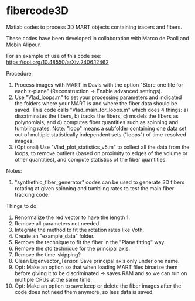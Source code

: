 # fibercode3D
Matlab codes to process 3D MART objects containing tracers and fibers.

These codes have been developed in collaboration with Marco de Paoli and Mobin Alipour.

For an example of use of this code see: https://doi.org/10.48550/arXiv.2406.12462

Procedure:
1. Process images with MART in Davis with the option "Store one file for each z-plane" (Reconstruction -> Enable advanced settings).
2. Use "Vlad_loops.m" to set your processing parameters and indicated the folders where your MART is and where the fiber data should be saved. This code calls "Vlad_main_for_loops.m" which does 4 things: a) discriminates the fibers, b) tracks the fibers, c) models the fibers as polynomials, and d) computes fiber quantities such as spinning and tumbling rates. Note: "loop" means a subfolder containing one data set out of multiple statistically independent sets ("loops") of time-resolved images.
3. (Optional) Use "Vlad_plot_statistics_v5.m" to collect all the data from the loops, to remove outliers (based on proximity to edges of the volume or other quantities), and compute statistics of the fiber quantities.

Notes:
1. "synthethic_fiber_generator" codes can be used to generate 3D fibers rotating at given spinning and tumbling rates to test the main fiber tracking code.


Things to do:
1. Renormalize the red vector to have the length 1.
2. Remove all parameters not needed.
3. Integrate the method to fit the rotation rates like Voth.
4. Create an "example_data" folder.
5. Remove the technique to fit the fiber in the "Plane fitting" way.
6. Remove the std technique for the principal axis.
7. Remove the time-skipping?
8. Clean Eigenvector_Tensor. Save principal axis only under one name.
10. Opt: Make an option so that when loading MART files binarize them before giving it to be discriminated -> saves RAM and so we can run on multiple CPUs at the same time.
11. Opt: Make an option to save keep or delete the fiber images after the code does not need them anymore, so less data is saved.
